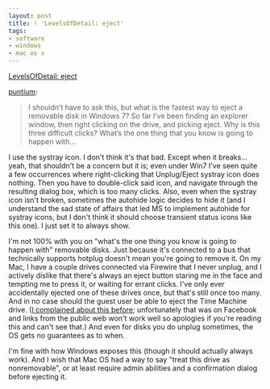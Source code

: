 ```yaml
---
layout: post
title: ! 'LevelsOfDetail: eject'
tags:
- software
- windows
- mac os x
---
```

[LevelsOfDetail: eject](http://puntium.tumblr.com/post/4517405510)

[puntium](http://puntium.tumblr.com/post/4517405510):

> I shouldn’t have to ask this, but what is the fastest way to eject a
removable disk in Windows 7? So far I’ve been finding an explorer window, then
right clicking on the drive, and picking eject. Why is this three difficult
clicks? What’s the one thing that you know is going to happen with…

I use the systray icon. I don't think it's that bad. Except when it breaks…
yeah, that shouldn't be a concern but it is; even under Win7 I've seen quite a
few occurrences where right-clicking that Unplug/Eject systray icon does
nothing. Then you have to double-click said icon, and navigate through the
resulting dialog box, which is too many clicks. Also, even when the systray
icon isn't broken, sometimes the autohide logic decides to hide it (and I
understand the sad state of affairs that led MS to implement autohide for
systray icons, but I don't think it should choose transient status icons like
this one). I just set it to always show.

I'm not 100% with you on "what's the one thing you know is going to happen
with" removable disks. Just because it's connected to a bus that technically
supports hotplug doesn't mean you're going to remove it. On my Mac, I have a
couple drives connected via Firewire that I never unplug, and I actively
dislike that there's always an eject button staring me in the face and
tempting me to press it, or waiting for errant clicks. I've only ever
accidentally ejected one of these drives once, but that's still once too many.
And in no case should the guest user be able to eject the Time Machine drive.
([I complained about this
before](http://www.facebook.com/metamatt/posts/10150099468713843);
unfortunately that was on Facebook and links from the public web won't work
well so apologies if you're reading this and can't see that.) And even for
disks you do unplug sometimes, the OS gets no guarantees as to when.

I'm fine with how Windows exposes this (though it should actually always
work). And I wish that Mac OS had a way to say "treat this drive as
nonremovable", or at least require admin abilities and a confirmation dialog
before ejecting it.

